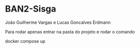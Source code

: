 # BAN2-Sisga

João Guilherme Vargas e Lucas Goncalves Erdmann

Para rodar apenas entrar na pasta do projeto e rodar o comando 

docker compose up

